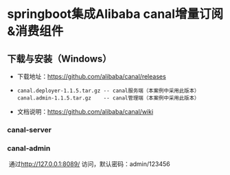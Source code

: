 # springboot集成Alibaba canal增量订阅&消费组件
## 下载与安装（Windows）

- 下载地址：https://github.com/alibaba/canal/releases

- ```text
  canal.deployer-1.1.5.tar.gz -- canal服务端（本案例中采用此版本）
  canal.admin-1.1.5.tar.gz    -- canal管理端（本案例中采用此版本）
  ```

- 文档说明：https://github.com/alibaba/canal/wiki

### canal-server

### canal-admin

 通过<http://127.0.0.1:8089/> 访问，默认密码：admin/123456 